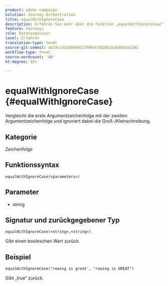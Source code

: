 ```yaml
---
product: adobe campaign
solution: Journey Orchestration
title: equalWithIgnoreCase
description: Erfahren Sie mehr über die Funktion „equalWithIgnoreCase“
feature: Journeys
role: Dateningenieur
level: Erfahren
translation-type: tm+mt
source-git-commit: ab19cc5a3d998d1178984c5028b1ba650d3e1292
workflow-type: tm+mt
source-wordcount: '40'
ht-degree: 92%

---
```



# equalWithIgnoreCase {#equalWithIgnoreCase}

Vergleicht die erste Argumentzeichenfolge mit der zweiten Argumentzeichenfolge und ignoriert dabei die Groß-/Kleinschreibung.

## Kategorie

Zeichenfolge

## Funktionssyntax

`equalWithIgnoreCase(<parameters>)`

## Parameter

* string

## Signatur und zurückgegebener Typ

`equalWithIgnoreCase(<string>,<string>)`

Gibt einen booleschen Wert zurück.

## Beispiel

`equalWithIgnoreCase("rowing is great', "rowing is GREAT")`

Gibt „true“ zurück.
